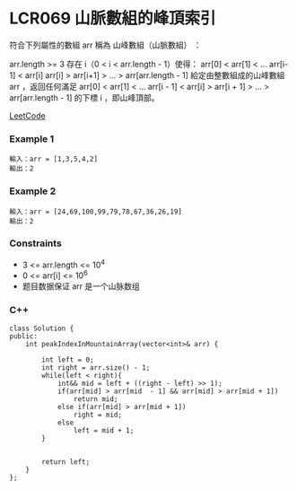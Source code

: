 # LCR069 山脈數組的峰頂索引

符合下列屬性的數組 arr 稱為 山峰數組（山脈數組） ：

arr.length >= 3
存在 i（0 < i < arr.length - 1）使得：
arr[0] < arr[1] < ... arr[i-1] < arr[i] 
arr[i] > arr[i+1] > ... > arr[arr.length - 1]
給定由整數組成的山峰數組 arr ，返回任何滿足 arr[0] < arr[1] < ... arr[i - 1] < arr[i] > arr[i + 1] > ... > arr[arr.length - 1] 的下標 i ，即山峰頂部。
 
[LeetCode](https://leetcode.cn/problems/B1IidL/)

### Example 1


```
輸入：arr = [1,3,5,4,2]
輸出：2
```

### Example 2


```
輸入：arr = [24,69,100,99,79,78,67,36,26,19]
輸出：2
```

### Constraints

* 3 <= arr.length <= 10<sup>4</sup>
* 0 <= arr[i] <= 10<sup>6</sup>
* 题目数据保证 arr 是一个山脉数组


### C++ 

```
class Solution {
public:
    int peakIndexInMountainArray(vector<int>& arr) {
        
        int left = 0;
        int right = arr.size() - 1;
        while(left < right){
            int&& mid = left + ((right - left) >> 1);
            if(arr[mid] > arr[mid  - 1] && arr[mid] > arr[mid + 1])
                return mid;
            else if(arr[mid] > arr[mid + 1])
                right = mid;
            else
                left = mid + 1;                
        }
        
        
        return left;
    }
};
```